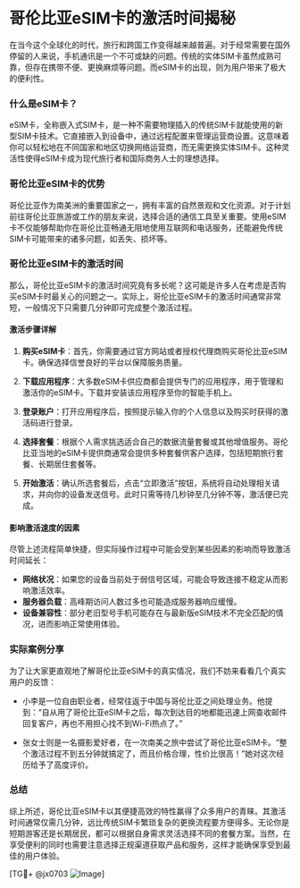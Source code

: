 # 哥伦比亚eSIM卡的激活时间揭秘

在当今这个全球化的时代，旅行和跨国工作变得越来越普遍。对于经常需要在国外停留的人来说，手机通讯是一个不可或缺的问题。传统的实体SIM卡虽然成熟可靠，但存在携带不便、更换麻烦等问题。而eSIM卡的出现，则为用户带来了极大的便利性。

### 什么是eSIM卡？

eSIM卡，全称嵌入式SIM卡，是一种不需要物理插入的传统SIM卡就能使用的新型SIM卡技术。它直接嵌入到设备中，通过远程配置来管理运营商设置。这意味着你可以轻松地在不同国家和地区切换网络运营商，而无需更换实体SIM卡。这种灵活性使得eSIM卡成为现代旅行者和国际商务人士的理想选择。

### 哥伦比亚eSIM卡的优势

哥伦比亚作为南美洲的重要国家之一，拥有丰富的自然景观和文化资源。对于计划前往哥伦比亚旅游或工作的朋友来说，选择合适的通信工具至关重要。使用eSIM卡不仅能够帮助你在哥伦比亚畅通无阻地使用互联网和电话服务，还能避免传统SIM卡可能带来的诸多问题，如丢失、损坏等。

### 哥伦比亚eSIM卡的激活时间

那么，哥伦比亚eSIM卡的激活时间究竟有多长呢？这可能是许多人在考虑是否购买eSIM卡时最关心的问题之一。实际上，哥伦比亚eSIM卡的激活时间通常非常短，一般情况下只需要几分钟即可完成整个激活过程。

#### 激活步骤详解

1. **购买eSIM卡**：首先，你需要通过官方网站或者授权代理商购买哥伦比亚eSIM卡。确保选择信誉良好的平台以保障服务质量。
   
2. **下载应用程序**：大多数eSIM卡供应商都会提供专门的应用程序，用于管理和激活你的eSIM卡。下载并安装该应用程序至你的智能手机上。

3. **登录账户**：打开应用程序后，按照提示输入你的个人信息以及购买时获得的激活码进行登录。

4. **选择套餐**：根据个人需求挑选适合自己的数据流量套餐或其他增值服务。哥伦比亚当地的eSIM卡提供商通常会提供多种套餐供客户选择，包括短期旅行套餐、长期居住套餐等。

5. **开始激活**：确认所选套餐后，点击“立即激活”按钮，系统将自动处理相关请求，并向你的设备发送信号。此时只需等待几秒钟至几分钟不等，激活便已完成。

#### 影响激活速度的因素

尽管上述流程简单快捷，但实际操作过程中可能会受到某些因素的影响而导致激活时间延长：

- **网络状况**：如果您的设备当前处于弱信号区域，可能会导致连接不稳定从而影响激活效率。
- **服务器负载**：高峰期访问人数过多也可能造成服务器响应缓慢。
- **设备兼容性**：部分老旧型号手机可能存在与最新版eSIM技术不完全匹配的情况，进而影响正常使用体验。

### 实际案例分享

为了让大家更直观地了解哥伦比亚eSIM卡的真实情况，我们不妨来看看几个真实用户的反馈：

- 小李是一位自由职业者，经常往返于中国与哥伦比亚之间处理业务。他提到：“自从用了哥伦比亚eSIM卡之后，每次到达目的地都能迅速上网查收邮件回复客户，再也不用担心找不到Wi-Fi热点了。”
  
- 张女士则是一名摄影爱好者，在一次南美之旅中尝试了哥伦比亚eSIM卡。“整个激活过程不到五分钟就搞定了，而且价格合理，性价比很高！”她对这次经历给予了高度评价。

### 总结

综上所述，哥伦比亚eSIM卡以其便捷高效的特性赢得了众多用户的青睐。其激活时间通常仅需几分钟，远比传统SIM卡繁琐复杂的更换流程要方便得多。无论你是短期游客还是长期居民，都可以根据自身需求灵活选择不同的套餐方案。当然，在享受便利的同时也需要注意选择正规渠道获取产品和服务，这样才能确保享受到最佳的用户体验。

[TG💪+ @jx0703 ![Image](https://github.com/user-attachments/assets/dbca1d08-cadb-493c-b0ec-ad6f7a83f270)]
